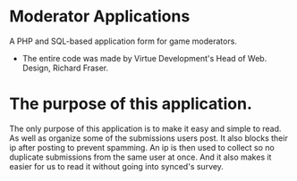 # Moderator Applications
A PHP and SQL-based application form for game moderators.
- The entire code was made by Virtue Development's Head of Web. Design, Richard Fraser.

# The purpose of this application.
The only purpose of this application is to make it easy and simple to read. As well as organize some of the submissions users post. It also blocks their ip after posting to prevent spamming. An ip is then used to collect so no duplicate submissions from the same user at once. And it also makes it easier for us to read it without going into synced's survey.
